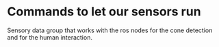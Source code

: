 # Commands to let our sensors run
Sensory data group that works with the ros nodes for the cone detection and for the human interaction.
